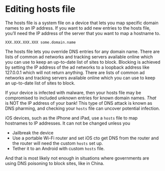# Editing hosts file

The hosts file is a system file on a device that lets you map specific domain names to an IP address. If you want to add new entries to the hosts file, you’ll need the IP address of the server that you want to map a hostname to.

    XXX.XXX.XXX.XXX some.domain.name 

The hosts file lets you override DNS entries for any domain name. There are lists of common ad networks and tracking servers available online which you can use to keep an up-to-date list of sites to block. Blocking is achieved by setting the IP address of the ad networks to a loopback address like 127.0.0.1 which will not return anything. 
There are lists of common ad networks and tracking servers available online which you can use to keep an up-to-date list of sites to block. 

If your device is infected with malware, then your hosts file may be compromised to included unknown entries for known domain names. *That* is NOT the IP address of your bank! This type of DNS attack is known as DNS pharming, and checking your `hosts` file can uncover potential infection.

iOS devices, such as the iPhone and iPad, use a `hosts` file to map hostnames to IP addresses. It can not be changed unless you 

* Jailbreak the device
* Use a portable Wi-Fi router and set iOS cto get DNS from the router and the router will need the custom `hosts` set up. 
* Tether it to an Android with custom `hosts` file. 

And that is most likely not enough in situations where governments are using DNS poisoning to block sites, like in China.
